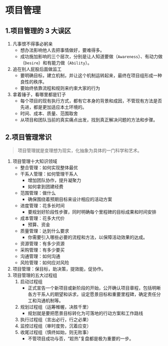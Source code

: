 # 项目管理

## 1.项目管理的 3 大误区

1. 凡事恨不得事必躬亲
    - 想办法影响他人去把事情做好，要难得多。
    - 成功施加影响的三个层次，分别是让人知道要做（`Awareness`）、有动力做（`Desire`）和有能力做（`Ability`）。
2. 追在别人屁股后面做监工
    - 要明确目标，建立机制，并让这个机制运转起来，最终在项目组形成一种良性的秩序。
    - 要始终依靠流程和规则来约束大家的行为
3. 拿着锤子，看哪里都是钉子
    - 每个项目的现有执行方式，都有它本身的背景和成因，不管现有方法是否先进，都是更加适应本土环境的。
    - 时间、成本、质量、范围取舍
    - 从项目和团队当前的真实痛点出发，找到真正解决问题的方法和步骤。

## 2.项目管理常识

> 项目管理就是变理想为现实，化抽象为具体的一门科学和艺术。

1. 项目管理十大知识领域
    - 整合管理：如何实现整体最优
    - 干系人管理：如何管理干系人
        - 增加团队协作，提升凝聚力
        - 如何拿到团建经费
    - 范围管理：做什么
        - 确保围绕着预期目标来设计相应的活动方案
    - 进度管理：花多长时间
        - 要规划好阶段性步骤，同时明确每个里程碑的目标成果和时间安排
    - 成本管理：花多大代价
        - 预算、资金
    - 质量管理：达到什么要求
        - 你需要引入哪些必要的流程和方法，以保障活动效果的达成。
    - 资源管理：有多少资源
    - 采购管理：有多少要买
    - 沟通管理：如何沟通
    - 风险管理：如何应对风险
2. 项目管理：保目标，助决策，提效能，促协作。
3. 项目管理的五大过程组
    1. 启动过程组
        - 正式宣告一个新项目或新阶段的开始，公开确认项目章程，包括明晰各方干系人的期望和诉求，设定愿景目标和重要里程碑，确定责任分工和沟通机制等。
    2. 规划过程组（运筹帷幄，决胜千里）
        - 规划就是要把愿景目标转化为可落地的行动方案和工作路线
    3. 执行过程组（言出必行，行之必果）
    4. 监控过程组（审时度势，沉着应变）
    5. 收尾过程组（慎终如始，则无败事）
        - 不管项目成功与否，“趁热”复盘都是极为重要的一步。
